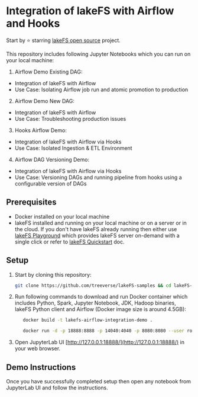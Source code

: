# Integration of lakeFS with Airflow and Hooks

Start by ⭐️ starring [lakeFS open source](https://go.lakefs.io/oreilly-course) project.

This repository includes following Jupyter Notebooks which you can run on your local machine:

1. Airflow Demo Existing DAG:
* Integration of lakeFS with Airflow
* Use Case: Isolating Airflow job run and atomic promotion to production

2. Airflow Demo New DAG:
* Integration of lakeFS with Airflow
* Use Case: Troubleshooting production issues

3. Hooks Airflow Demo:
* Integration of lakeFS with Airflow via Hooks
* Use Case: Isolated Ingestion & ETL Environment

4. Airflow DAG Versioning Demo:
* Integration of lakeFS with Airflow via Hooks
* Use Case: Versioning DAGs and running pipeline from hooks using a configurable version of DAGs

## Prerequisites
* Docker installed on your local machine
* lakeFS installed and running on your local machine or on a server or in the cloud. If you don't have lakeFS already running then either use [lakeFS Playground](https://demo.lakefs.io/) which provides lakeFS server on-demand with a single click or refer to [lakeFS Quickstart](https://docs.lakefs.io/quickstart/) doc.

## Setup

1. Start by cloning this repository:

   ```bash
   git clone https://github.com/treeverse/lakeFS-samples && cd lakeFS-samples/01_standalone_examples/airflow-01
   ```

2. Run following commands to download and run Docker container which includes Python, Spark, Jupyter Notebook, JDK, Hadoop binaries, lakeFS Python client and Airflow (Docker image size is around 4.5GB):

   ```bash
      docker build -t lakefs-airflow-integration-demo .

      docker run -d -p 18888:8888 -p 14040:4040 -p 8080:8080 --user root -e GRANT_SUDO=yes -v $PWD:/home/jovyan -v $PWD/jupyter_notebook_config.py:/home/jovyan/.jupyter/jupyter_notebook_config.py --name lakefs-airflow-integration-demo lakefs-airflow-integration-demo
   ```

3. Open JupyterLab UI [http://127.0.0.1:18888/](http://127.0.0.1:18888/) in your web browser.

## Demo Instructions

Once you have successfully completed setup then open any notebook from JupyterLab UI and follow the instructions.

